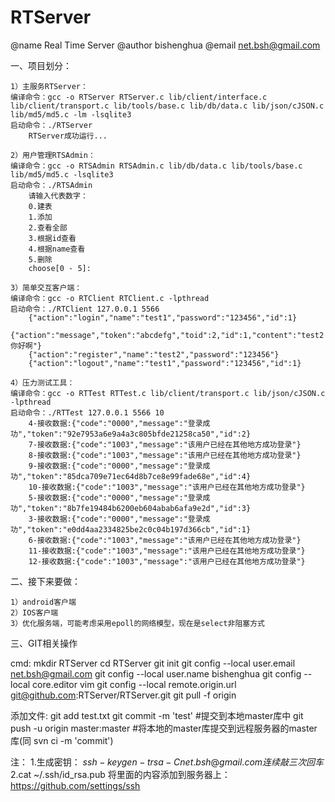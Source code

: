 RTServer
========

@name	Real Time Server
@author	bishenghua
@email	net.bsh@gmail.com


一、项目划分：

	1）主服务RTServer：
	编译命令：gcc -o RTServer RTServer.c lib/client/interface.c lib/client/transport.c lib/tools/base.c lib/db/data.c lib/json/cJSON.c lib/md5/md5.c -lm -lsqlite3
	启动命令：./RTServer
		RTServer成功运行...

	2）用户管理RTSAdmin：
	编译命令：gcc -o RTSAdmin RTSAdmin.c lib/db/data.c lib/tools/base.c lib/md5/md5.c -lsqlite3
	启动命令：./RTSAdmin 
		请输入代表数字：
		0.建表
		1.添加
		2.查看全部
		3.根据id查看
		4.根据name查看
		5.删除
		choose[0 - 5]:

	3）简单交互客户端：
	编译命令：gcc -o RTClient RTClient.c -lpthread
	启动命令：./RTClient 127.0.0.1 5566
		{"action":"login","name":"test1","password":"123456","id":1}
		{"action":"message","token":"abcdefg","toid":2,"id":1,"content":"test2你好啊"}
		{"action":"register","name":"test2","password":"123456"}
		{"action":"logout","name":"test1","password":"123456","id":1}

	4）压力测试工具：
	编译命令：gcc -o RTTest RTTest.c lib/client/transport.c lib/json/cJSON.c -lpthread
	启动命令：./RTTest 127.0.0.1 5566 10
		4-接收数据:{"code":"0000","message":"登录成功","token":"92e7953a6e9a4a3c805bfde21258ca50","id":2}
		7-接收数据:{"code":"1003","message":"该用户已经在其他地方成功登录"}
		8-接收数据:{"code":"1003","message":"该用户已经在其他地方成功登录"}
		9-接收数据:{"code":"0000","message":"登录成功","token":"85dca709e71ec64d8b7ce8e99fade68e","id":4}
		10-接收数据:{"code":"1003","message":"该用户已经在其他地方成功登录"}
		5-接收数据:{"code":"0000","message":"登录成功","token":"8b7fe19484b6200eb604abab6afa9e2d","id":3}
		3-接收数据:{"code":"0000","message":"登录成功","token":"e0dd4aa2334825be2c0c04b197d366cb","id":1}
		6-接收数据:{"code":"1003","message":"该用户已经在其他地方成功登录"}
		11-接收数据:{"code":"1003","message":"该用户已经在其他地方成功登录"}
		12-接收数据:{"code":"1003","message":"该用户已经在其他地方成功登录"}



二、接下来要做：

	1）android客户端
	2）IOS客户端
	3）优化服务端，可能考虑采用epoll的网络模型，现在是select非阻塞方式



三、GIT相关操作

cmd:
mkdir RTServer
cd RTServer
git init
git config --local user.email net.bsh@gmail.com
git config --local user.name bishenghua
git config --local core.editor vim
git config --local remote.origin.url git@github.com:RTServer/RTServer.git
git pull -f origin

添加文件:
git add test.txt
git commit -m 'test' #提交到本地master库中
git push -u origin master:master #将本地的master库提交到远程服务器的master库(同 svn ci -m 'commit')

注：
1.生成密钥：
$ssh-keygen -t rsa -C net.bsh@gmail.com
连续敲三次回车
2.$cat ~/.ssh/id_rsa.pub
将里面的内容添加到服务器上：https://github.com/settings/ssh

